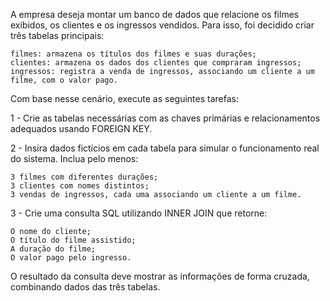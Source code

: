 A empresa deseja montar um banco de dados que relacione os filmes exibidos, os clientes e os ingressos vendidos. Para isso, foi decidido criar três tabelas principais:


    filmes: armazena os títulos dos filmes e suas durações;
    clientes: armazena os dados dos clientes que compraram ingressos;
    ingressos: registra a venda de ingressos, associando um cliente a um filme, com o valor pago.


Com base nesse cenário, execute as seguintes tarefas:


1 - Crie as tabelas necessárias com as chaves primárias e relacionamentos adequados usando FOREIGN KEY.


2 - Insira dados fictícios em cada tabela para simular o funcionamento real do sistema. Inclua pelo menos:

    3 filmes com diferentes durações;
    3 clientes com nomes distintos;
    3 vendas de ingressos, cada uma associando um cliente a um filme.


3 - Crie uma consulta SQL utilizando INNER JOIN que retorne:

    O nome do cliente;
    O título do filme assistido;
    A duração do filme;
    O valor pago pelo ingresso.


O resultado da consulta deve mostrar as informações de forma cruzada, combinando dados das três tabelas.